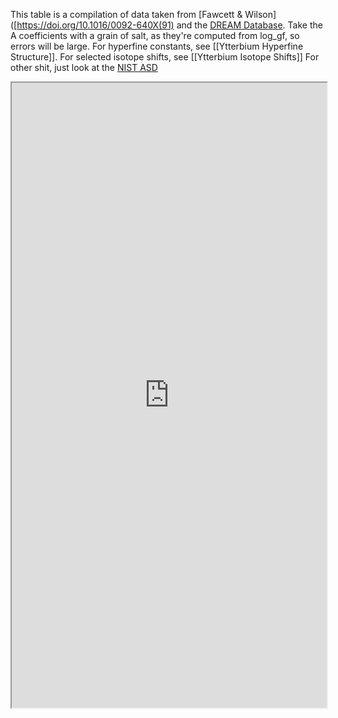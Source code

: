 This table is a compilation of data taken from [Fawcett & Wilson]([https://doi.org/10.1016/0092-640X(91) and the [DREAM Database](https://agif.umons.ac.be/databases/dream.html). Take the A coefficients with a grain of salt, as they're computed from log_gf, so errors will be large. 
For hyperfine constants, see [[Ytterbium Hyperfine Structure]].
For selected isotope shifts, see [[Ytterbium Isotope Shifts]]
For other shit, just look at the [NIST ASD](https://physics.nist.gov/cgi-bin/ASD/energy1.pl?de=0&spectrum=Yb+II&submit=Retrieve+Data&units=0&format=0&output=0&page_size=15&multiplet_ordered=0&conf_out=on&term_out=on&level_out=on&unc_out=1&j_out=on&lande_out=on&perc_out=on&biblio=on&temp=)

<iframe src=https://docs.google.com/spreadsheets/d/1jvJjjW-3Y6YeqaFH_yhRYyF_0yJCtuMVHdw9Z7ybKQg/edit?usp=sharing, width=100%, height=1000>
</iframe>
